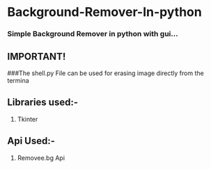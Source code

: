 # Background-Remover-In-python

### Simple Background Remover in python with gui...
## IMPORTANT!
###The shell.py File can be used for erasing image directly from the termina
## Libraries used:-
1. Tkinter

## Api Used:-
1. Removee.bg Api
